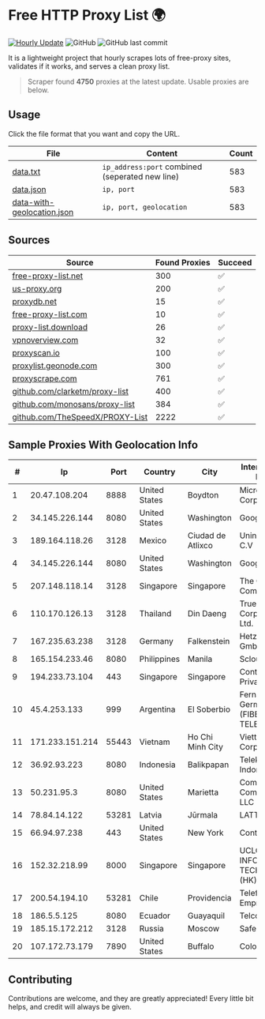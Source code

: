 
# Free HTTP Proxy List 🌍

[![Hourly Update](https://github.com/mertguvencli/http-proxy-list/actions/workflows/main.yml/badge.svg?branch=main)](https://github.com/mertguvencli/http-proxy-list/actions/workflows/main.yml)
![GitHub](https://img.shields.io/github/license/mertguvencli/http-proxy-list)
![GitHub last commit](https://img.shields.io/github/last-commit/mertguvencli/http-proxy-list)

It is a lightweight project that hourly scrapes lots of free-proxy sites, validates if it works, and serves a clean proxy list.


> Scraper found **4750** proxies at the latest update. Usable proxies are below.

## Usage

Click the file format that you want and copy the URL.


|File|Content|Count|
|----|-------|-----|
|[data.txt](https://raw.githubusercontent.com/mertguvencli/http-proxy-list/main/proxy-list/data.txt)|`ip_address:port` combined (seperated new line)|583|
|[data.json](https://raw.githubusercontent.com/mertguvencli/http-proxy-list/main/proxy-list/data.json)|`ip, port`|583|
|[data-with-geolocation.json](https://raw.githubusercontent.com/mertguvencli/http-proxy-list/main/proxy-list/data-with-geolocation.json)|`ip, port, geolocation`|583|

## Sources

|Source|Found Proxies|Succeed|
|------|-------------|-------|
|[free-proxy-list.net](https://free-proxy-list.net)|300|✅|
|[us-proxy.org](https://www.us-proxy.org)|200|✅|
|[proxydb.net](http://proxydb.net)|15|✅|
|[free-proxy-list.com](https://free-proxy-list.com/?page=&port=&type%5B%5D=http&type%5B%5D=https&up_time=0&search=Search)|10|✅|
|[proxy-list.download](https://www.proxy-list.download/HTTP)|26|✅|
|[vpnoverview.com](https://vpnoverview.com/privacy/anonymous-browsing/free-proxy-servers)|32|✅|
|[proxyscan.io](https://www.proxyscan.io)|100|✅|
|[proxylist.geonode.com](https://proxylist.geonode.com/api/proxy-list?limit=300&page=1&sort_by=lastChecked&sort_type=desc&protocols=http,https)|300|✅|
|[proxyscrape.com](https://api.proxyscrape.com/v2/?request=displayproxies&protocol=http&timeout=10000&country=all&ssl=all&anonymity=all)|761|✅|
|[github.com/clarketm/proxy-list](https://raw.githubusercontent.com/clarketm/proxy-list/master/proxy-list-raw.txt)|400|✅|
|[github.com/monosans/proxy-list](https://raw.githubusercontent.com/monosans/proxy-list/main/proxies/http.txt)|384|✅|
|[github.com/TheSpeedX/PROXY-List](https://raw.githubusercontent.com/TheSpeedX/PROXY-List/master/http.txt)|2222|✅|


## Sample Proxies With Geolocation Info

|#|Ip|Port|Country|City|Internet Service Provider|
|-|--|----|-------|----|-------------------------|
|1|20.47.108.204|8888|United States|Boydton|Microsoft Corporation|
|2|34.145.226.144|8080|United States|Washington|Google LLC|
|3|189.164.118.26|3128|Mexico|Ciudad de Atlixco|Uninet S.A. de C.V|
|4|34.145.226.144|8080|United States|Washington|Google LLC|
|5|207.148.118.14|3128|Singapore|Singapore|The Constant Company|
|6|110.170.126.13|3128|Thailand|Din Daeng|True Internet Corporation CO. Ltd.|
|7|167.235.63.238|3128|Germany|Falkenstein|Hetzner Online GmbH|
|8|165.154.233.46|8080|Philippines|Manila|Scloud Pte Ltd|
|9|194.233.73.104|443|Singapore|Singapore|Contabo Asia Private Limited|
|10|45.4.253.133|999|Argentina|El Soberbio|Fernando German Fischer (FIBERNET TELECOM)|
|11|171.233.151.214|55443|Vietnam|Ho Chi Minh City|Viettel Corporation|
|12|36.92.93.223|8080|Indonesia|Balikpapan|Telekomunikasi Indonesia|
|13|50.231.95.3|8080|United States|Marietta|Comcast Cable Communications, LLC|
|14|78.84.14.122|53281|Latvia|Jūrmala|LATTELEKOM|
|15|66.94.97.238|443|United States|New York|Contabo Inc.|
|16|152.32.218.99|8000|Singapore|Singapore|UCLOUD INFORMATION TECHNOLOGY (HK) LIMITED|
|17|200.54.194.10|53281|Chile|Providencia|Telefonica Empresas|
|18|186.5.5.125|8080|Ecuador|Guayaquil|Telconet S.A|
|19|185.15.172.212|3128|Russia|Moscow|SafeData LLC|
|20|107.172.73.179|7890|United States|Buffalo|ColoCrossing|



## Contributing

Contributions are welcome, and they are greatly appreciated! Every
little bit helps, and credit will always be given.

